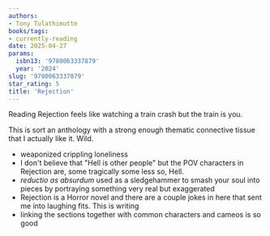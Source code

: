 ```yaml
---
authors:
- Tony Tulathimutte
books/tags:
- currently-reading
date: 2025-04-27
params:
  isbn13: '9780063337879'
  year: '2024'
slug: '9780063337879'
star_rating: 5
title: 'Rejection'
---
```

Reading Rejection feels like watching a train crash but the train is you.


<!--more-->

This is sort an anthology with a strong enough thematic connective tissue that I actually like it. Wild.

- weaponized crippling loneliness
- I don't believe that "Hell is other people" but the POV characters in Rejection are, some tragically some less so, Hell.
- *reductio as absurdum* used as a sledgehammer to smash your soul into pieces by portraying something very real but exaggerated
- Rejection is a Horror novel and there are a couple jokes in here that sent me into laughing fits. This is writing
- linking the sections together with common characters and cameos is so good